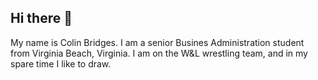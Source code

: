 ## Hi there 👋
My name is Colin Bridges. I am a senior Busines Administration student from Virginia Beach, Virginia. I am on the W&L wrestling team, and in my spare time I like to draw.
<!--
**cbridges123/cbridges123** is a ✨ _special_ ✨ repository because its `README.md` (this file) appears on your GitHub profile.

Here are some ideas to get you started:

- 🔭 I’m currently working on ... I am currently working on learning several data science languages like R and SQL. I have recently discovered a love of working with data, and I am trying to learn as much about it as possible!
- 🌱 I’m currently learning ... I am currently taking a handful of data science classes where we are learning how to use python and R to work with large bodies of data. I am also taking a class about global business and investing, as well as computer science 209 to learn the java language and grow my knowledge of computer programming.
- 👯 I’m looking to collaborate on ... If I can find any research projects requiring help with large data sets, I would love to get involved.
- 🤔 I’m looking for help with ... While I am fascinated by computer programming, I am still relatively new to it. I tend to struggle with syntax and while I am doing a great deal of practice, it will likely be a while before I gain comfort in my abilities.
- 💬 Ask me about ... The two things I know the most about are probably art and wresting. If you are not into either of those, I am a major movie buff and enjoy talking about films as well.
- 📫 How to reach me: ... My email is cbrifges@mail.wlu.edu
- 😄 Pronouns: ... He/him
- ⚡ Fun fact: ... I can sing the alphabet backwards.
-->
